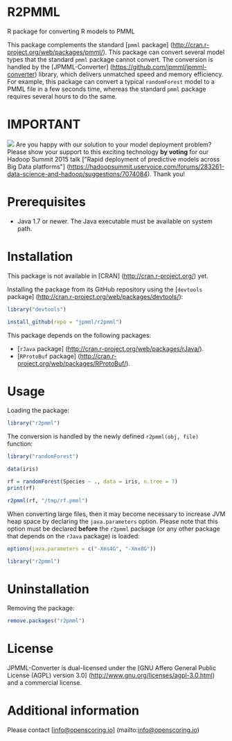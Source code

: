 R2PMML
======

R package for converting R models to PMML

This package complements the standard [`pmml` package] (http://cran.r-project.org/web/packages/pmml/). This package can convert several model types that the standard `pmml` package cannot convert. The conversion is handled by the [JPMML-Converter] (https://github.com/jpmml/jpmml-converter) library, which delivers unmatched speed and memory efficiency. For example, this package can convert a typical `randomForest` model to a PMML file in a few seconds time, whereas the standard `pmml` package requires several hours to do the same.

# IMPORTANT #

![](https://github.com/jpmml/r2pmml/blob/master/bulb.png) Are you happy with our solution to your model deployment problem? Please show your support to this exciting technology **by voting** for our Hadoop Summit 2015 talk ["Rapid deployment of predictive models across Big Data platforms"] (https://hadoopsummit.uservoice.com/forums/283261-data-science-and-hadoop/suggestions/7074084). Thank you!

# Prerequisites #

* Java 1.7 or newer. The Java executable must be available on system path.

# Installation #

This package is not available in [CRAN] (http://cran.r-project.org/) yet.

Installing the package from its GitHub repository using the [`devtools` package] (http://cran.r-project.org/web/packages/devtools/):
```R
library("devtools")

install_github(repo = "jpmml/r2pmml")
```

This package depends on the following packages:
* [`rJava` package] (http://cran.r-project.org/web/packages/rJava/).
* [`RProtoBuf` package] (http://cran.r-project.org/web/packages/RProtoBuf/).

# Usage #

Loading the package:
```R
library("r2pmml")
```

The conversion is handled by the newly defined `r2pmml(obj, file)` function:
```R
library("randomForest")

data(iris)

rf = randomForest(Species ~ ., data = iris, n.tree = 7)
print(rf)

r2pmml(rf, "/tmp/rf.pmml")
```

When converting large files, then it may become necessary to increase JVM heap space by declaring the `java.parameters` option. Please note that this option must be declared **before** the `r2pmml` package (or any other package that depends on the `rJava` package) is loaded:
```R
options(java.parameters = c("-Xms4G", "-Xmx8G"))

library("r2pmml")
```

# Uninstallation #

Removing the package:
```R
remove.packages("r2pmml")
```

# License #

JPMML-Converter is dual-licensed under the [GNU Affero General Public License (AGPL) version 3.0] (http://www.gnu.org/licenses/agpl-3.0.html) and a commercial license.

# Additional information #

Please contact [info@openscoring.io] (mailto:info@openscoring.io)